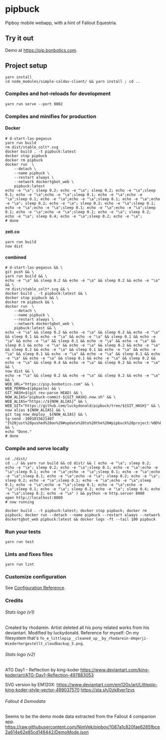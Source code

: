 # pipbuck

Pipboy mobile webapp, with a hint of Fallout Equestria.

## Try it out

Demo at https://pip.bonbotics.com.
    

## Project setup
```
yarn install
cd node_modules/simple-caldav-client/ && yarn install ; cd ..
```

### Compiles and hot-reloads for development
```
yarn run serve --port 8082
```

### Compiles and minifies for production
#### Docker
```
# d-start-las-pegasus
yarn run build
rm dist/stable_colt*.svg
docker build . -t pipbuck:latest
docker stop pipbuck
docker rm pipbuck
docker run  \
    --detach \
    --name pipbuck \
    --restart always \
    --network dockertgbot_web \
    pipbuck:latest
echo -e "\a"; sleep 0.2; echo -e "\a"; sleep 0.2; echo -e "\a";sleep 0.1; echo -e "\a";echo -e "\a";sleep 0.1; echo -e "\a";echo -e "\a";sleep 0.1; echo -e "\a";echo -e "\a";sleep 0.1; echo -e "\a";echo -e "\a"; sleep 0.2; echo -e "\a"; sleep 0.2; echo -e "\a";sleep 0.1; echo -e "\a";echo -e "\a";sleep 0.1; echo -e "\a";echo -e "\a";sleep 0.1; echo -e "\a";echo -e "\a";sleep 0.1; echo -e "\a"; sleep 0.2; echo -e "\a"; sleep 0.4; echo -e "\a";sleep 0.2; echo -e "\a";
# done
```
#### zeit.co
```
yarn run build
now dist
```

#### combined
```
# d-start-las-pegasus && \
git push && \
yarn run build && \
echo -e "\a" && sleep 0.2 && echo -e "\a" && sleep 0.2 && echo -e "\a" && \
rm dist/stable_colt*.svg && \
docker build . -t pipbuck:latest && \
docker stop pipbuck && \
docker rm pipbuck && \
docker run  \
    --detach \
    --name pipbuck \
    --restart always \
    --network dockertgbot_web \
    pipbuck:latest && \
echo -e "\a" && sleep 0.2 && echo -e "\a" && sleep 0.2 && echo -e "\a" && sleep 0.1 && echo -e "\a" && echo -e "\a" && sleep 0.1 && echo -e "\a" && echo -e "\a" && sleep 0.1 && echo -e "\a" && echo -e "\a" && sleep 0.1 && echo -e "\a" && echo -e "\a" && sleep 0.2 && echo -e "\a" && sleep 0.2 && echo -e "\a" && sleep 0.1 && echo -e "\a" && echo -e "\a" && sleep 0.1 && echo -e "\a" && echo -e "\a" && sleep 0.1 && echo -e "\a" && echo -e "\a" && sleep 0.1 && echo -e "\a" && sleep 0.2 && echo -e "\a" && sleep 0.4 && echo -e "\a" && sleep 0.2 && echo -e "\a" && \
now dist && \
echo -e "\a" && sleep 0.2 && echo -e "\a" && sleep 0.2 && echo -e "\a" && \
WEB_URL="https://pip.bonbotics.com" && \
WEB_PERMA=$(pbpaste) && \
GIT_HASH=$(git rev-parse HEAD) && \
NOW_ALIAS="pipbuck-commit-${GIT_HASH}.now.sh" && \
WEB_ALIAS="https://${NOW_ALIAS}" && \
WEB_GIT="https://github.com/luckydonald/pipbuck/tree/${GIT_HASH}" && \
now alias ${NOW_ALIAS} && \
git tag now_deploy__${NOW_ALIAS} && \
tg-send -1001015621407 "I%20just%20pushed%20an%20#update%20to%20the%20#pipbuck%20project:%0D%0ALive%20Link:%20${WEB_URL}%0D%0APermalink:%20${WEB_ALIAS}%0D%0ASource:%20${WEB_GIT}" && \
echo "Done."
# done
```


### Compile and serve locally
```
cd ./dist/
cd ../ && yarn run build && cd dist/ && ( echo -e "\a"; sleep 0.2; echo -e "\a"; sleep 0.2; echo -e "\a";sleep 0.1; echo -e "\a";echo -e "\a";sleep 0.1; echo -e "\a";echo -e "\a";sleep 0.1; echo -e "\a";echo -e "\a";sleep 0.1; echo -e "\a";echo -e "\a"; sleep 0.2; echo -e "\a"; sleep 0.2; echo -e "\a";sleep 0.1; echo -e "\a";echo -e "\a";sleep 0.1; echo -e "\a";echo -e "\a";sleep 0.1; echo -e "\a";echo -e "\a";sleep 0.1; echo -e "\a"; sleep 0.2; echo -e "\a"; sleep 0.4; echo -e "\a";sleep 0.2; echo -e "\a" ) && python -m http.server 8080
open http://localhost:8080
# now running

```

```
docker build . -t pipbuck:latest; docker stop pipbuck; docker rm pipbuck; docker run --detach --name pipbuck --restart always --network dockertgbot_web pipbuck:latest && docker logs -ft --tail 100 pipbuck
```


### Run your tests
```
yarn run test
```

### Lints and fixes files
```
yarn run lint
```

### Customize configuration
See [Configuration Reference](https://cli.vuejs.org/config/).

### Credits
###### Stats logo (v1)
Created by rhodarein. Artist deleted all his pony related works from his deviantart.
Modified by luckydonald.
Reference for myself: On my filesystem that's `fo_e_littlepip__cleaned_up__by_rhodarein-d4qerji-Wiederhergestellt_cloudbackup_5.png`.

###### Stats logo (v2)

ATG Day1 - Reflection by king-koder
https://www.deviantart.com/king-koder/art/ATG-Day1-Reflection-497883053

SVG version by EM120X:
https://www.deviantart.com/em120x/art/Littlepip-king-koder-style-vector-499037570
https://sta.sh/0zk8ver1zys


###### Fallout 4 Demodata
Seems to be the demo mode data extracted from the Fallout 4 companion app.
https://raw.githubusercontent.com/NimVek/pipboy/1087a1c820fae6265fbce2a614e62e85cd146442/DemoMode.json
